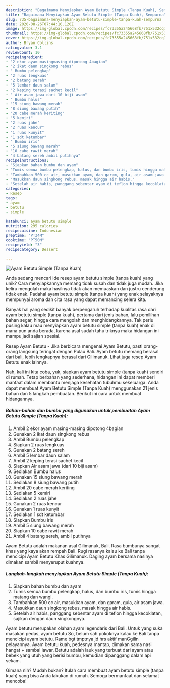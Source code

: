 ```yaml
---
description: "Bagaimana Menyiapkan Ayam Betutu Simple (Tanpa Kuah), Sempurna"
title: "Bagaimana Menyiapkan Ayam Betutu Simple (Tanpa Kuah), Sempurna"
slug: 735-bagaimana-menyiapkan-ayam-betutu-simple-tanpa-kuah-sempurna
date: 2020-08-26T07:44:10.120Z
image: https://img-global.cpcdn.com/recipes/fc73355a245668fb/751x532cq70/ayam-betutu-simple-tanpa-kuah-foto-resep-utama.jpg
thumbnail: https://img-global.cpcdn.com/recipes/fc73355a245668fb/751x532cq70/ayam-betutu-simple-tanpa-kuah-foto-resep-utama.jpg
cover: https://img-global.cpcdn.com/recipes/fc73355a245668fb/751x532cq70/ayam-betutu-simple-tanpa-kuah-foto-resep-utama.jpg
author: Bryan Collins
ratingvalue: 3.1
reviewcount: 10
recipeingredient:
- "2 ekor ayam masingmasing dipotong 4bagian"
- "2 ikat daun singkong rebus"
- " Bumbu pelengkap"
- "2 ruas lengkuas"
- "2 batang sereh"
- "5 lembar daun salam"
- "2 keping terasi sachet kecil"
- " Air asam jawa dari 10 biji asam"
- " Bumbu halus"
- "15 siung bawang merah"
- "8 siung bawang putih"
- "20 cabe merah keriting"
- "5 kemiri"
- "2 ruas jahe"
- "2 ruas kencur"
- "1 ruas kunyit"
- "1 sdt ketumbar"
- " Bumbu iris"
- "5 siung bawang merah"
- "10 cabe rawit merah"
- "4 batang sereh ambil putihnya"
recipeinstructions:
- "Siapkan bahan bumbu dan ayam"
- "Tumis semua bumbu pelengkap, halus, dan bumbu iris, tumis hingga matang dan wangi."
- "Tambahkan 500 cc air, masukkan ayam, dan garam, gula, air asam jawa."
- "Masukkan daun singkong rebus, masak hingga air habis."
- "Setelah air habis, panggang sebentar ayam di teflon hingga kecoklatan, sajikan dengan daun singkongnya."
categories:
- Resep
tags:
- ayam
- betutu
- simple

katakunci: ayam betutu simple 
nutrition: 295 calories
recipecuisine: Indonesian
preptime: "PT34M"
cooktime: "PT50M"
recipeyield: "3"
recipecategory: Dessert

---
```



![Ayam Betutu Simple (Tanpa Kuah)](https://img-global.cpcdn.com/recipes/fc73355a245668fb/751x532cq70/ayam-betutu-simple-tanpa-kuah-foto-resep-utama.jpg)

Anda sedang mencari ide resep ayam betutu simple (tanpa kuah) yang unik? Cara menyiapkannya memang tidak susah dan tidak juga mudah. Jika keliru mengolah maka hasilnya tidak akan memuaskan dan justru cenderung tidak enak. Padahal ayam betutu simple (tanpa kuah) yang enak selayaknya mempunyai aroma dan cita rasa yang dapat memancing selera kita.

Banyak hal yang sedikit banyak berpengaruh terhadap kualitas rasa dari ayam betutu simple (tanpa kuah), pertama dari jenis bahan, lalu pemilihan bahan segar, hingga cara mengolah dan menghidangkannya. Tak perlu pusing kalau mau menyiapkan ayam betutu simple (tanpa kuah) enak di mana pun anda berada, karena asal sudah tahu triknya maka hidangan ini mampu jadi sajian spesial.

Resep Ayam Betutu - Jika berbicara mengenai Ayam Betutu, pasti orang-orang langsung teringat dengan Pulau Bali. Ayam betutu memang berasal dari bali, lebih lengkapnya berasal dari Gilimanuk. Lihat juga resep Ayam Betutu enak lainnya.


Nah, kali ini kita coba, yuk, siapkan ayam betutu simple (tanpa kuah) sendiri di rumah. Tetap berbahan yang sederhana, hidangan ini dapat memberi manfaat dalam membantu menjaga kesehatan tubuhmu sekeluarga. Anda dapat membuat Ayam Betutu Simple (Tanpa Kuah) menggunakan 21 jenis bahan dan 5 langkah pembuatan. Berikut ini cara untuk membuat hidangannya.

<!--inarticleads1-->

##### Bahan-bahan dan bumbu yang digunakan untuk pembuatan Ayam Betutu Simple (Tanpa Kuah):

1. Ambil 2 ekor ayam masing-masing dipotong 4bagian
1. Gunakan 2 ikat daun singkong rebus
1. Ambil  Bumbu pelengkap
1. Siapkan 2 ruas lengkuas
1. Gunakan 2 batang sereh
1. Ambil 5 lembar daun salam
1. Ambil 2 keping terasi sachet kecil
1. Siapkan  Air asam jawa (dari 10 biji asam)
1. Sediakan  Bumbu halus
1. Gunakan 15 siung bawang merah
1. Sediakan 8 siung bawang putih
1. Ambil 20 cabe merah keriting
1. Sediakan 5 kemiri
1. Sediakan 2 ruas jahe
1. Gunakan 2 ruas kencur
1. Gunakan 1 ruas kunyit
1. Sediakan 1 sdt ketumbar
1. Siapkan  Bumbu iris
1. Ambil 5 siung bawang merah
1. Siapkan 10 cabe rawit merah
1. Ambil 4 batang sereh, ambil putihnya


Ayam Betutu adalah makanan asal Gilimanuk, Bali. Rasa bumbunya sangat khas yang kaya akan rempah Bali. Rugi rasanya kalau ke Bali tanpa mencicipi Ayam Betutu Khas Gilimanuk. Daging ayam bersama nasinya dimakan sambil menyeruput kuahnya. 

<!--inarticleads2-->

##### Langkah-langkah menyiapkan Ayam Betutu Simple (Tanpa Kuah):

1. Siapkan bahan bumbu dan ayam
1. Tumis semua bumbu pelengkap, halus, dan bumbu iris, tumis hingga matang dan wangi.
1. Tambahkan 500 cc air, masukkan ayam, dan garam, gula, air asam jawa.
1. Masukkan daun singkong rebus, masak hingga air habis.
1. Setelah air habis, panggang sebentar ayam di teflon hingga kecoklatan, sajikan dengan daun singkongnya.


Ayam betutu merupakan olahan ayam legendaris dari Bali. Untuk yang suka masakan pedas, ayam betutu So, belum sah pokoknya kalau ke Bali tanpa mencicipi ayam betutu. Rame bgt tmptnya jd hrs aktif manGgilin pelayannya. Ayam betutu kuah, pedesnya mantap, dimakan sama nasi hangat + sambal lawar. Betutu adalah lauk yang terbuat dari ayam atau bebek yang utuh yang berisi bumbu, kemudian dipanggang dalam api sekam. 

Gimana nih? Mudah bukan? Itulah cara membuat ayam betutu simple (tanpa kuah) yang bisa Anda lakukan di rumah. Semoga bermanfaat dan selamat mencoba!
